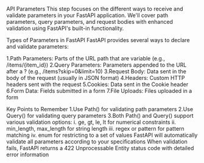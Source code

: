  API Parameters
This step focuses on the different ways to receive and validate parameters in your FastAPI application. We'll cover path parameters, query parameters, and request bodies with enhanced validation using FastAPI's built-in functionality.

Types of Parameters in FastAPI
FastAPI provides several ways to declare and validate parameters:

1.Path Parameters: Parts of the URL path that are variable (e.g., /items/{item_id})
2.Query Parameters: Parameters appended to the URL after a ? (e.g., /items?skip=0&limit=10)
3.Request Body: Data sent in the body of the request (usually in JSON format)
4.Headers: Custom HTTP headers sent with the request
5.Cookies: Data sent in the Cookie header
6.Form Data: Fields submitted in a form
7.File Uploads: Files uploaded in a form


Key Points to Remember
1.Use Path() for validating path parameters
2.Use Query() for validating query parameters
3.Both Path() and Query() support various validation options:
 i. ge, gt, le, lt for numerical constraints
 ii. min_length, max_length for string length
 iii. regex or pattern for pattern matching
 iv. enum for restricting to a set of values
FastAPI will automatically validate all parameters according to your specifications
When validation fails, FastAPI returns a 422 Unprocessable Entity status code with detailed error information